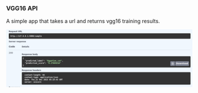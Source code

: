 ### VGG16 API

A simple app that takes a url and returns vgg16 training results.

<img align="center" src="./img.png" width="700px" />